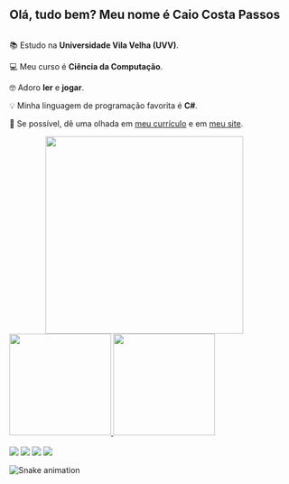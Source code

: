 ## Olá, tudo bem? Meu nome é Caio Costa Passos

<div style="display: inline-block">
  <div>

  📚 Estudo na **Universidade Vila Velha (UVV)**.

  💻 Meu curso é **Ciência da Computação**.

  🤓 Adoro **ler** e **jogar**.

  💡 Minha linguagem de programação favorita é **C#**.
    
   📌 Se possível, dê uma olhada em [meu currículo](https://caiocpassos.github.io/Curriculo-Pessoal/) e em [meu site](https://caiocpassos.github.io/Site-Pessoal/).

  </div>
  
  <img align="right" src="https://cdn.discordapp.com/attachments/509126290436259850/923794714598187058/giphy-4.gif" style="width: 350px"/>
  
</div>

<div>
  <a href="https://github.com/caiocpassos">
  <img height="180em" src="https://github-readme-stats.vercel.app/api?username=caiocpassos&show_icons=true&theme=dracula&include_all_commits=true&count_private=true"/>
  <img height="180em" src="https://github-readme-stats.vercel.app/api/top-langs/?username=caiocpassos&layout=compact&langs_count=7&theme=dracula"/>
</div>

<br>
  
<div> 
  <a href="https://instagram.com/caiocpassos1" target="_blank"><img src="https://img.shields.io/badge/-Instagram-%23E4405F?style=for-the-badge&logo=instagram&logoColor=white" target="_blank"></a>
  <a href = "mailto:caiocp.trabalhos@gmail.com"><img src="https://img.shields.io/badge/-Gmail-%23333?style=for-the-badge&logo=gmail&logoColor=white" target="_blank"></a>
  <a href="https://www.linkedin.com/in/caio-costa-passos-4706b81a2/" target="_blank"><img src="https://img.shields.io/badge/-LinkedIn-%230077B5?style=for-the-badge&logo=linkedin&logoColor=white" target="_blank"></a>
    <a href="https://github.com/caiocpassos" target="_blank"><img src="https://img.shields.io/badge/GitHub-100000?style=for-the-badge&logo=github&logoColor=white" target="_blank"></a> 
 
  ![Snake animation](https://github.com/caiocpassos/caiocpassos/blob/output/github-contribution-grid-snake.svg)
 
</div>
